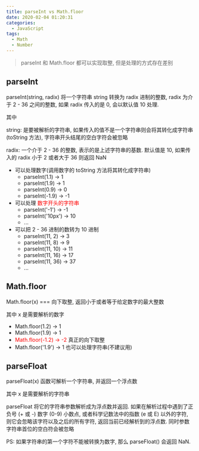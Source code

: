```yaml
---
title: parseInt vs Math.floor
date: 2020-02-04 01:20:31
categories:
  - JavaScript
tags:
  - Math
  - Number
---
```


> parseInt 和 Math.floor 都可以实现取整, 但是处理的方式存在差别

## parseInt

parseInt(string, radix) 将一个字符串 string 转换为 radix 进制的整数, radix 为介于 2 - 36 之间的整数, 如果 radix 传入的是 0, 会以默认值 10 处理.

其中

string: 是要被解析的字符串, 如果传入的值不是一个字符串则会将其转化成字符串(toString 方法), 字符串开头结尾的空白字符会被忽略

radix: 一个介于 2 - 36 的整数, 表示的是上述字符串的基数. 默认值是 10, 如果传入的 radix 小于 2 或者大于 36 则返回 NaN

<!-- more -->

- 可以处理数字(调用数字的 toString 方法将其转化成字符串)
  - parseInt(1.1) -> 1
  - parseInt(1.9) -> 1
  - parseInt(0.9) -> 0
  - parseInt(-1.9) -> -1
- 可以处理 <font color="red">数字开头的字符串</font>
  - parseInt('-1') -> -1
  - parseInt('10px') -> 10
  - ...
- 可以把 2 - 36 进制的数转为 10 进制
  - parseInt(11, 2) -> 3
  - parseInt(11, 8) -> 9
  - parseInt(11, 10) -> 11
  - parseInt(11, 16) -> 17
  - parseInt(11, 36) -> 37
  - ...

## Math.floor

Math.floor(x) ===  向下取整, 返回小于或者等于给定数字的最大整数

其中 x 是需要解析的数字

- Math.floor(1.2) -> 1
- Math.floor(1.9) -> 1
- <font color="red">Math.floor(-1.2) -> -2</font> 真正的向下取整
- Math.floor('1.9') -> 1 也可以处理字符串(不建议用)

## parseFloat

parseFloat(x) 函数可解析一个字符串, 并返回一个浮点数

其中 x 是需要解析的字符串

parseFloat 将它的字符串参数解析成为浮点数并返回. 如果在解析过程中遇到了正负号 (+ 或 -) 数字 (0-9) 小数点, 或者科学记数法中的指数 (e 或 E) 以外的字符, 则它会忽略该字符以及之后的所有字符, 返回当前已经解析到的浮点数. 同时参数字符串首位的空白符会被忽略

PS: 如果字符串的第一个字符不能被转换为数字, 那么 parseFloat() 会返回 NaN.
